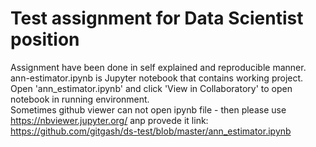 # Test assignment for Data Scientist position

Assignment have been done in self explained and reproducible manner. 
ann-estimator.ipynb is Jupyter notebook that contains working project. 
Open 'ann_estimator.ipynb' and click 'View in Collaboratory' to open notebook in running environment.  
Sometimes github viewer can not open ipynb file - then please use https://nbviewer.jupyter.org/ anp provede it link: https://github.com/gitgash/ds-test/blob/master/ann_estimator.ipynb

